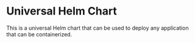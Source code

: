 # Universal Helm Chart

This is a universal Helm chart that can be used to deploy any application that can be containerized.
